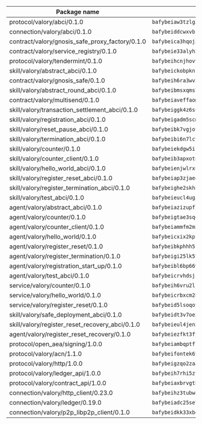| Package name                                                  | Package hash                                                  |
| ------------------------------------------------------------- | ------------------------------------------------------------- |
| protocol/valory/abci/0.1.0                                    | `bafybeiaw3tzlg3rkvnn5fcufblktmfwngmxugn4yo7pyjp76zz6aqtqcay` |
| connection/valory/abci/0.1.0                                  | `bafybeiddcwxvbsule5ore6odypykvi6m62uj4ikfplkgdokf7qnxb7ygcq` |
| contract/valory/gnosis_safe_proxy_factory/0.1.0               | `bafybeica3hqoj2kf4p6dntuyvkx3yxilmee2hqfzsfx6khdrpuvnbtqsa4` |
| contract/valory/service_registry/0.1.0                        | `bafybeie33alyh23nrcycjnhmeyxzwtztlxzfhmmtjfqpapusvr64qrkofa` |
| protocol/valory/tendermint/0.1.0                              | `bafybeihcnjhovvyyfbkuw5sjyfx2lfd4soeocfqzxz54g67333m6nk5gxq` |
| skill/valory/abstract_abci/0.1.0                              | `bafybeickobpknzpdtlezxdvuuasudjvrauv6wlyiw2cwooatwntl56ibvy` |
| contract/valory/gnosis_safe/0.1.0                             | `bafybeih6ra3wv3izpllj6ctd4fbrieuyy3samokyv6kowrjstvvpc2lcce` |
| skill/valory/abstract_round_abci/0.1.0                        | `bafybeibmsxqms7rfmd55n7nktvtoz6l2uurujpdj7olpvuyhxzpzpcx4wa` |
| contract/valory/multisend/0.1.0                               | `bafybeiaveffaomsnmsc5hx62o77u7ilma6eipox7m5lrwa56737ektva3i` |
| skill/valory/transaction_settlement_abci/0.1.0                | `bafybeiggk4z6suq5cwo3dvilo4rhviyefon2z4csnrgzrf5scyikqspzoe` |
| skill/valory/registration_abci/0.1.0                          | `bafybeigadm5scmlzcjvpx7emyiubu6zorer2mywbd5fmnqlss7jdg7be24` |
| skill/valory/reset_pause_abci/0.1.0                           | `bafybeibk7vgjotfwcc42x2ppw3egnov5rwoy3enjq4cal4jim5u4g3kfm4` |
| skill/valory/termination_abci/0.1.0                           | `bafybeibi6n7lcyjiufylju377tculwaioq44oiivcywb2otj3h3b6ajdde` |
| skill/valory/counter/0.1.0                                    | `bafybeiekdgw5ifhhrk5qogdu7vrddak2qxqljtvyhevkks5jlsqoac6o3m` |
| skill/valory/counter_client/0.1.0                             | `bafybeib3apxotnry7gt6a5q2cesdobjlcb5bjqjuzwnp4f5naozbiyxvja` |
| skill/valory/hello_world_abci/0.1.0                           | `bafybeienjwlrxu3ihiub7exwc463jvhidibgdbru5og4eyeybkqa4imt7i` |
| skill/valory/register_reset_abci/0.1.0                        | `bafybeiap3zjaegixwsupt2qvqd75gejmbri5imfb5mao5clastwnkpavje` |
| skill/valory/register_termination_abci/0.1.0                  | `bafybeighe2skhn6r27z5rbsegpdfrryksnnyktzpcdyt7agpg52ja43w4i` |
| skill/valory/test_abci/0.1.0                                  | `bafybeieucl4ug3xr46p3mr2t2ncp7vh2otvccmic2ys6bycepbplys5cqe` |
| agent/valory/abstract_abci/0.1.0                              | `bafybeiazizupfl6lkb2cq7izshohuxuh3r3sxbsuovm3tekpafhlywyazi` |
| agent/valory/counter/0.1.0                                    | `bafybeigtae3sqghw7cza3pcryiphdywtcxcbhicpvyokhizfgi7ds6xkcm` |
| agent/valory/counter_client/0.1.0                             | `bafybeiammfm2m3xatutqrn6xxp7tty3bzynqjqwjjiygezvcrbbnrf62o4` |
| agent/valory/hello_world/0.1.0                                | `bafybeicxix2kpslzdmt7ae7457zvnviazr42yldy55riqr3nbtr5fqjppu` |
| agent/valory/register_reset/0.1.0                             | `bafybeibkphhh5zr4eqmvil5txlh2nmvcvdeaneav244fydhuxuup7kophy` |
| agent/valory/register_termination/0.1.0                       | `bafybeigi25lk5tgrlajlxcl7u6xshlfl7nxvdihvp7plqhx74huidgkrzu` |
| agent/valory/registration_start_up/0.1.0                      | `bafybeibl6bp66vcrs7psjwgpgj5kitz43jqnpol24dk7ioo3sjeny7ch7m` |
| agent/valory/test_abci/0.1.0                                  | `bafybeicrvhdsjzbogfvhvl2gisbdova3qbtprwrv5cmstkdnjmlo6saq6u` |
| service/valory/counter/0.1.0                                  | `bafybeih6vru2ljabqdrvkwu2p3n2fj36e6mgwkusv6tmsd6nho7si5oc2a` |
| service/valory/hello_world/0.1.0                              | `bafybeicrbxcm2b5kl353j4jcs4lvsrigofqkn37y5brylwlyjpgr65p32a` |
| service/valory/register_reset/0.1.0                           | `bafybeid5lsoqoy6umdwm3ku2qehqdhnmfv3rurpotkol4rf2f6gbcko7fu` |
| skill/valory/safe_deployment_abci/0.1.0                       | `bafybeidt3v7oe5ucg5brjbe2elyjyynvnj5bdgnovqtkh6ij2rctshxfny` |
| skill/valory/register_reset_recovery_abci/0.1.0               | `bafybeieul4jen2o366n6aw6luntnlg4drylttqwrvvotsfnma3eafwqlom` |
| agent/valory/register_reset_recovery/0.1.0                    | `bafybeiezfkt3fycxt2hpq5px6yvfe2m7h3n4axu4ty6mthbhpfqy6qk5yq` |
| protocol/open_aea/signing/1.0.0                               | `bafybeiambqptflge33eemdhis2whik67hjplfnqwieoa6wblzlaf7vuo44` |
| protocol/valory/acn/1.1.0                                     | `bafybeifontek6tvaecatoauiule3j3id6xoktpjubvuqi3h2jkzqg7zh7a` |
| protocol/valory/http/1.0.0                                    | `bafybeigzqo2zaakcjtzzsm6dh4x73v72xg6ctk6muyp5uq5ueb7y34fbxy` |
| protocol/valory/ledger_api/1.0.0                              | `bafybeih7rhi5zvfvwakx5ifgxsz2cfipeecsh7bm3gnudjxtvhrygpcftq` |
| protocol/valory/contract_api/1.0.0                            | `bafybeiaxbrvgtbdrh4lslskuxyp4awyr4whcx3nqq5yrr6vimzsxg5dy64` |
| connection/valory/http_client/0.23.0                          | `bafybeihz3tubwado7j3wlivndzzuj3c6fdsp4ra5r3nqixn3ufawzo3wii` |
| connection/valory/ledger/0.19.0                               | `bafybeiadc25se7dgnn4mufztwpzdono4xsfs45qknzdqyi3gckn6ccuv44` |
| connection/valory/p2p_libp2p_client/0.1.0                     | `bafybeidkk33xbga54szmitk6uwsi3ef56hbbdbuasltqtiyki34hgfpnxa` |
